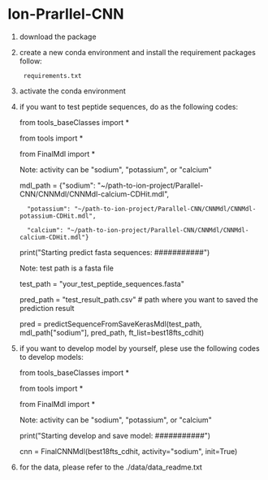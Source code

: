 # Ion-Prarllel-CNN

1. download the package

2. create a new conda environment and install the requirement packages follow:
        
        requirements.txt
3. activate the conda environment
4. if you want to test peptide sequences, do as the following codes:
    
    from tools_baseClasses import *
    
    from tools import *
    
    from FinalMdl import *
    
    Note: activity can be "sodium", "potassium", or "calcium"
    
    
    mdl_path = 
         {"sodium": "~/path-to-ion-project/Parallel-CNN/CNNMdl/CNNMdl-calcium-CDHit.mdl",
         
         "potassium": "~/path-to-ion-project/Parallel-CNN/CNNMdl/CNNMdl-potassium-CDHit.mdl",
         
         "calcium": "~/path-to-ion-project/Parallel-CNN/CNNMdl/CNNMdl-calcium-CDHit.mdl"}
    
    print("Starting predict fasta sequences: ###########")
    
    Note: test path is a fasta file
    
    test_path = "your_test_peptide_sequences.fasta"
    
    pred_path = "test_result_path.csv" # path where you want to saved the prediction result
    
    pred = predictSequenceFromSaveKerasMdl(test_path, mdl_path["sodium"], pred_path, ft_list=best18fts_cdhit)

5. if you want to develop model by yourself, plese use the following codes to develop models:
    
    from tools_baseClasses import *
    
    from tools import *
    
    from FinalMdl import *
    
    Note: activity can be "sodium", "potassium", or "calcium"

    print("Starting develop and save model: ###########")
    
    cnn = FinalCNNMdl(best18fts_cdhit, activity="sodium", init=True)

6. for the data, please refer to the ./data/data_readme.txt

